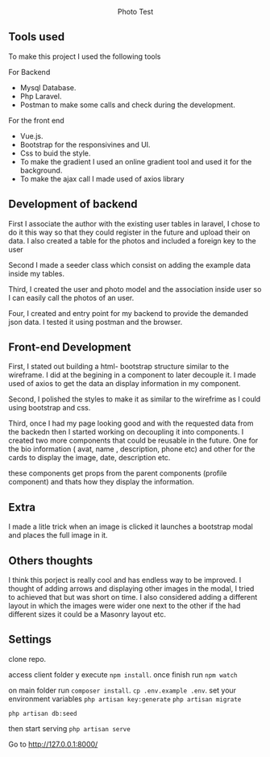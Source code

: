 <p align="center">Photo Test</p>

## Tools used
To make this project I used the following tools 

For Backend
- Mysql Database.
- Php Laravel. 
- Postman to make some calls and check during the development.

For the front end 
- Vue.js. 
- Bootstrap for the responsivines and UI. 
- Css to buid the style. 
- To make the gradient I used an online gradient tool and used it for the background.
- To make the ajax call I made used of axios library

## Development of backend

First I associate the author with the existing user tables in laravel, I chose to do it this way so that they could register in the future and upload their on data. I also created a table for the photos and included a foreign key to the user 

Second I made a seeder class which consist on adding the example data inside my tables.

Third, I created the user and photo model and the association inside user so I can easily call the photos of an user.

Four, I created and entry point for my backend to provide the demanded json data. I tested it using postman and the browser.  


## Front-end Development

First, I stated out building a html- bootstrap structure similar to the wireframe. I did at the begining in a component to later decouple it. I made used of axios to get the data an display information in my component.

Second, I polished the styles to make it as similar to the wirefrime as I could using bootstrap and css. 

Third, once I had my page looking good and with the requested data from the backedn then I started working on decoupling it into components. I created two more components that could be reusable in the future. One for the bio information ( avat, name , description, phone etc) and other for the cards to display the image, date, description etc.

these components get props from the parent components (profile component) and thats how they display the information. 


## Extra

I made a litle trick when an image is clicked it launches a bootstrap modal and places the full image in it.

## Others thoughts 
I think this porject is really cool and has endless way to be improved. I thought of adding arrows and displaying other images in the modal, I tried to achieved that but was short on time. I also considered adding a different layout in which the images were wider one next to the other if the had different sizes it could be a Masonry layout etc.

## Settings

clone repo. 

access client folder y execute  `npm install`. once finish run  `npm watch`  


on main folder run 
`composer install`. 
`cp .env.example .env`.  set your environment variables 
`php artisan key:generate`
`php artisan migrate `

`php artisan db:seed `

then start serving  `php artisan serve` 

Go to http://127.0.0.1:8000/





